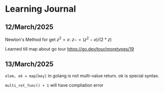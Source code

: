 # Learning Journal

## 12/March/2025

Newton's Method for get $`z^2 = x`$: $`z -= (z^2 - x) / (2 * z)`$

Learned till map about go tour <https://go.dev/tour/moretypes/19>

## 13/March/2025

`elem, ok = map[key]` in golang is not multi-value return. ok is special syntax.

`multi_ret_func() + 1` will have compliation error
